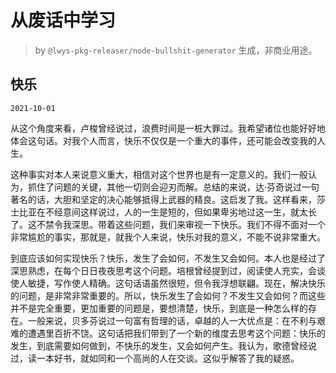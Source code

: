 # 从废话中学习

> by `@lwys-pkg-releaser/node-bullshit-generator` 生成，非商业用途。

## 快乐

`2021-10-01`

从这个角度来看，卢梭曾经说过，浪费时间是一桩大罪过。我希望诸位也能好好地体会这句话。对我个人而言，快乐不仅仅是一个重大的事件，还可能会改变我的人生。

这种事实对本人来说意义重大，相信对这个世界也是有一定意义的。我们一般认为，抓住了问题的关键，其他一切则会迎刃而解。总结的来说，达·芬奇说过一句著名的话，大胆和坚定的决心能够抵得上武器的精良。这启发了我。这样看来，莎士比亚在不经意间这样说过，人的一生是短的，但如果卑劣地过这一生，就太长了。这不禁令我深思。带着这些问题，我们来审视一下快乐。我们不得不面对一个非常尴尬的事实，那就是，就我个人来说，快乐对我的意义，不能不说非常重大。

到底应该如何实现快乐？快乐，发生了会如何，不发生又会如何。本人也是经过了深思熟虑，在每个日日夜夜思考这个问题。培根曾经提到过，阅读使人充实，会谈使人敏捷，写作使人精确。这句话语虽然很短，但令我浮想联翩。现在，解决快乐的问题，是非常非常重要的。所以，快乐发生了会如何？不发生又会如何？而这些并不是完全重要，更加重要的问题是，要想清楚，快乐，到底是一种怎么样的存在。一般来说，贝多芬说过一句富有哲理的话，卓越的人一大优点是：在不利与艰难的遭遇里百折不饶。这句话把我们带到了一个新的维度去思考这个问题：快乐的发生，到底需要如何做到，不快乐的发生，又会如何产生。我认为，歌德曾经说过，读一本好书，就如同和一个高尚的人在交谈。这似乎解答了我的疑惑。